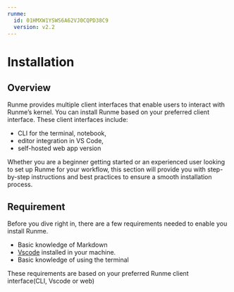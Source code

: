 ```yaml
---
runme:
  id: 01HMXW1YSWS6A62VJ0CQPD38C9
  version: v2.2
---
```


# Installation

## Overview

Runme provides multiple client interfaces that enable users to interact with Runme’s kernel. You can install Runme based on your preferred client interface. These client interfaces include:

- CLI for the terminal, notebook,
- editor integration in VS Code,
- self-hosted web app version

Whether you are a beginner getting started or an experienced user looking to set up Runme for your workflow, this section will provide you with step-by-step instructions and best practices to ensure a smooth installation process. 

## Requirement

Before you dive right in, there are a few requirements needed to enable you install Runme.

- Basic knowledge of Markdown
- [Vscode](https://code.visualstudio.com/download) installed in your machine.
- Basic knowledge of using the terminal

These requirements are based on your preferred Runme client interface(CLI, Vscode or web)